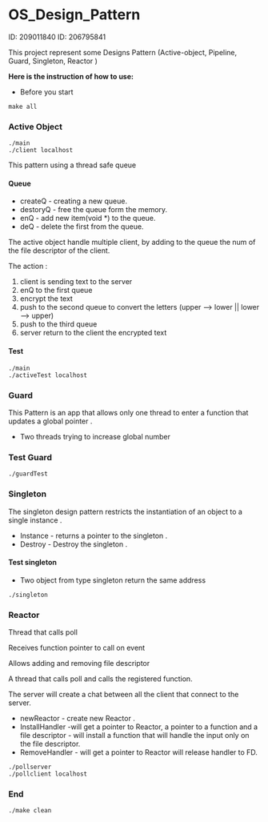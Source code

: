 # OS_Design_Pattern

ID: 209011840 ID: 206795841

This project represent some Designs Pattern (Active-object, Pipeline, Guard, Singleton, Reactor )

**Here is the instruction of how to use:**

- Before you start

<div dir='ltr'>

    make all
   

</div>



### Active Object
<div dir='ltr'>

    ./main
    ./client localhost
        

</div>

This pattern using a thread safe queue  

#### Queue

- createQ - creating a new queue.
- destoryQ - free the queue form the memory.
- enQ - add new item(void *) to the queue. 
- deQ - delete the first from the queue.


The active object handle multiple client, by adding to the queue the num of the file descriptor of the client.

The action : 

1. client is sending text to the server 
2. enQ to the first queue
3. encrypt the text
4. push to the second queue to convert the letters (upper --> lower || lower --> upper)
5. push to the third queue 
6. server return to the client the encrypted text

#### Test 

<div dir='ltr'>

    ./main
    ./activeTest localhost


</div>


### Guard
This Pattern is an app that allows only one thread to enter a function that updates a global pointer .
- Two threads trying to increase global number 
### Test Guard
<div dir='ltr'>

    ./guardTest


</div>


### Singleton 
The singleton design pattern restricts the instantiation of an object to a single instance .

- Instance -  returns a pointer to the singleton .
- Destroy - Destroy the singleton .

#### Test singleton 
- Two object from type singleton return the same address 
<div dir='ltr'>

    ./singleton

</div>

### Reactor 

Thread that calls poll

Receives function pointer to call on event

Allows adding and removing file descriptor

A thread that calls poll and calls the registered function.

The server will create a chat between all the client that connect to the server. 

- newReactor - create new Reactor .
- InstallHandler -will get a pointer to Reactor, a pointer to a function and a file descriptor - will install a function that will handle the input only on the file descriptor.
- RemoveHandler - will get a pointer to Reactor will release handler to FD.

<div dir='ltr'>

    ./pollserver
    ./pollclient localhost

</div>


### End 

<div dir='ltr'>

    ./make clean

</div>
